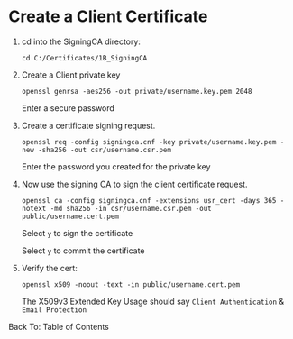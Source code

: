 # Create a Client Certificate

1. cd into the SigningCA directory:

       cd C:/Certificates/1B_SigningCA

2. Create a Client private key

       openssl genrsa -aes256 -out private/username.key.pem 2048

   Enter a secure password

3. Create a certificate signing request.

       openssl req -config signingca.cnf -key private/username.key.pem -new -sha256 -out csr/username.csr.pem

   Enter the password you created for the private key

4. Now use the signing CA to sign the client certificate request.

       openssl ca -config signingca.cnf -extensions usr_cert -days 365 -notext -md sha256 -in csr/username.csr.pem -out public/username.cert.pem

   Select `y` to sign the certificate

   Select `y` to commit the certificate

5. Verify the cert:

       openssl x509 -noout -text -in public/username.cert.pem

   The X509v3 Extended Key Usage should say `Client Authentication` & `Email Protection`

Back To: Table of Contents